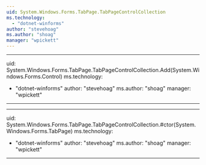 ```yaml
---
uid: System.Windows.Forms.TabPage.TabPageControlCollection
ms.technology: 
  - "dotnet-winforms"
author: "stevehoag"
ms.author: "shoag"
manager: "wpickett"
---
```


---
uid: System.Windows.Forms.TabPage.TabPageControlCollection.Add(System.Windows.Forms.Control)
ms.technology: 
  - "dotnet-winforms"
author: "stevehoag"
ms.author: "shoag"
manager: "wpickett"
---

---
uid: System.Windows.Forms.TabPage.TabPageControlCollection.#ctor(System.Windows.Forms.TabPage)
ms.technology: 
  - "dotnet-winforms"
author: "stevehoag"
ms.author: "shoag"
manager: "wpickett"
---
